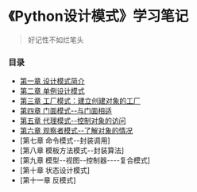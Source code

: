 # 《Python设计模式》学习笔记
> 好记性不如烂笔头

### 目录
- [第一章 设计模式简介](./笔记正文/chapter1.md)
- [第二章 单例设计模式](./笔记正文/chapter2.md)
- [第三章 工厂模式：建立创建对象的工厂](./笔记正文/chapter3.md)
- [第四章 门面模式--与门面相适](./笔记正文/chapter4.md)
- [第五章 代理模式--控制对象的访问](./笔记正文/chapter5.md)
- [第六章 观察者模式--了解对象的情况](./笔记正文/chapter6.md)
- [第七章 命令模式--封装调用]
- [第八章 模板方法模式--封装算法]
- [第九章 模型--视图--控制器----复合模式]
- [第十章 状态设计模式]
- [第十一章 反模式]
